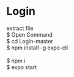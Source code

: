 # Login

extract file <BR>
$ Open Command <BR>
$ cd Login-master <BR>
$ npm install -g expo-cli <BR>  
$ npm i<BR>
$ expo start<BR> 

